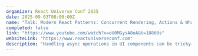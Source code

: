 ```yaml
---
organizer: React Universe Conf 2025
date: 2025-09-03T08:00:00Z
name: "Talk: Modern React Patterns: Concurrent Rendering, Actions & What's Next"
completed: false
link: "https://www.youtube.com/watch?v=eU0MGysA8oA&t=18860s"
websiteLink: "https://www.reactuniverseconf.com"
description: "Handling async operations in UI components can be tricky—flickering pending states, inefficient state updates, and unstable interfaces are common issues. Modern React patterns address these challenges through concurrent rendering and React 19 Actions, offering more predictable async workflows and reusable patterns."
---
```

